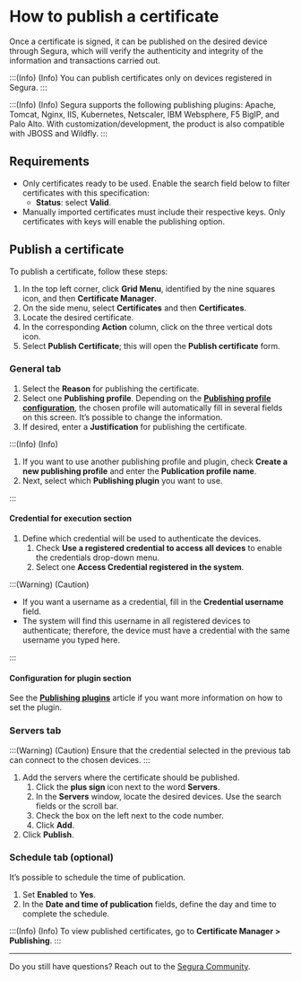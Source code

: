 # How to publish a certificate

Once a certificate is signed, it can be published on the desired device through Segura, which will verify the authenticity and integrity of the information and transactions carried out.

:::(Info) (Info)
You can publish certificates only on devices registered in Segura.
:::

:::(Info) (Info)
Segura supports the following publishing plugins: Apache, Tomcat, Nginx, IIS, Kubernetes, Netscaler, IBM Websphere, F5 BigIP, and Palo Alto. With customization/development, the product is also compatible with JBOSS and Wildfly.
:::

## Requirements

* Only certificates ready to be used. Enable the search field below to filter certificates with this specification:
    *  **Status**: select **Valid**.
* Manually imported certificates must include their respective keys. Only certificates with keys will enable the publishing option.

## Publish a certificate
To publish a certificate, follow these steps:

1. In the top left corner, click **Grid Menu**, identified by the nine squares icon, and then **Certificate Manager**.
2. On the side menu, select **Certificates** and then **Certificates**.
3. Locate the desired certificate.
4. In the corresponding **Action** column, click on the three vertical dots icon.
5. Select **Publish Certificate**; this will open the **Publish certificate** form.

### General tab

1. Select the **Reason** for publishing the certificate.
2. Select one **Publishing profile**. Depending on the [**Publishing profile configuration**](/v4/docs/how-to-set-up-the-publishing-profiles), the chosen profile will automatically fill in several fields on this screen. It’s possible to change the information.
3. If desired, enter a **Justification** for publishing the certificate.

:::(Info) (Info)

1. If you want to use another publishing profile and plugin, check **Create a new publishing profile** and enter the **Publication profile name**. 
2. Next, select which **Publishing plugin** you want to use.

:::

#### Credential for execution section

1. Define which credential will be used to authenticate the devices.
    1. Check **Use a registered credential to access all devices** to enable the credentials drop-down menu.
    2. Select one **Access Credential registered in the system**.

:::(Warning) (Caution)

* If you want a username as a credential, fill in the **Credential username** field. 
* The system will find this username in all registered devices to authenticate; therefore, the device must have a credential with the same username you typed here.

:::

#### Configuration for plugin section
See the [**Publishing plugins**](/v4/docs/publishing-plugins) article if you want more information on how to set the plugin.

### Servers tab
:::(Warning) (Caution)
Ensure that the credential selected in the previous tab can connect to the chosen devices.
:::

1. Add the servers where the certificate should be published.
    1. Click the **plus sign** icon next to the word **Servers**.
    2. In the **Servers** window, locate the desired devices. Use the search fields or the scroll bar.
    3. Check the box on the left next to the code number.
    4. Click **Add**.
2. Click **Publish**.

### Schedule tab (optional)
It’s possible to schedule the time of publication.

1. Set **Enabled** to **Yes**.
2. In the **Date and time of publication** fields, define the day and time to complete the schedule.

:::(Info) (Info)
To view published certificates, go to **Certificate Manager > Publishing**.
:::
***
Do you still have questions? Reach out to the [Segura Community](https://community.Segura.io/).






